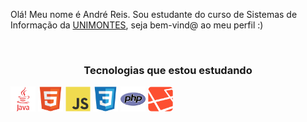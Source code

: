 <p>Olá! Meu nome é André Reis. Sou estudante do curso de Sistemas de Informação da <a href="https://unimontes.br/" target="_blank">UNIMONTES</a>, seja bem-vind@ ao meu perfil :)</p><br>
<h3 align="center">Tecnologias que estou estudando</h3>
<div align="center" style="display:inline-block">
<img alt="java" height="40" width="40" src="https://github.com/devicons/devicon/blob/v2.15.1/icons/java/java-plain-wordmark.svg"> 
<img alt="html5" height="40" width="40" src="https://github.com/devicons/devicon/blob/v2.15.1/icons/html5/html5-original.svg">
<img alt="javascript" height="40" width="40" src="https://github.com/devicons/devicon/blob/v2.15.1/icons/javascript/javascript-original.svg"> 
<img alt="css3" height="40" width="40" src="https://github.com/devicons/devicon/blob/v2.15.1/icons/css3/css3-original.svg">
<img alt="php" height="40" width="40" src="https://github.com/devicons/devicon/blob/v2.15.1/icons/php/php-original.svg">
<img alt="laravel" height="40" width="40" src="https://github.com/devicons/devicon/blob/v2.15.1/icons/laravel/laravel-plain.svg">
</div>
<!--
**andrereissz/andrereissz** is a ✨ _special_ ✨ repository because its `README.md` (this file) appears on your GitHub profile.

Here are some ideas to get you started:

- 🔭 I’m currently working on ...
- 🌱 I’m currently learning ...
- 👯 I’m looking to collaborate on ...
- 🤔 I’m looking for help with ...
- 💬 Ask me about ...
- 📫 How to reach me: ...
- 😄 Pronouns: ...
- ⚡ Fun fact: ...
-->
